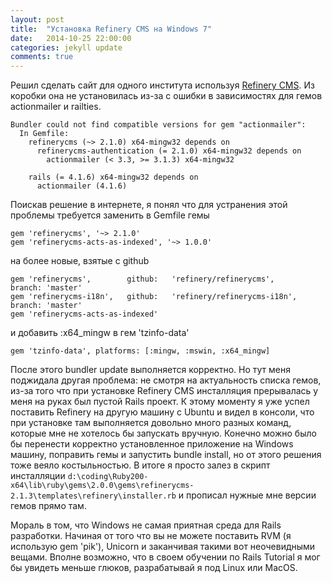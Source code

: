 ```yaml
---
layout: post
title:  "Установка Refinery CMS на Windows 7"
date:   2014-10-25 22:00:00
categories: jekyll update
comments: true
---
```


Решил сделать сайт для одного института используя [Refinery CMS][refinery]. Из коробки она не установилась из-за с ошибки в зависимостях для гемов actionmailer и railties.

	Bundler could not find compatible versions for gem "actionmailer":
	  In Gemfile:
	    refinerycms (~> 2.1.0) x64-mingw32 depends on
	      refinerycms-authentication (= 2.1.0) x64-mingw32 depends on
	        actionmailer (< 3.3, >= 3.1.3) x64-mingw32

	    rails (= 4.1.6) x64-mingw32 depends on
	      actionmailer (4.1.6)

Поискав решение в интернете, я понял что для устранения этой проблемы требуется заменить в Gemfile гемы

	gem 'refinerycms', '~> 2.1.0'
	gem 'refinerycms-acts-as-indexed', '~> 1.0.0'

на более новые, взятые с github

	gem 'refinerycms',        github:   'refinery/refinerycms',       branch: 'master'
	gem 'refinerycms-i18n',   github:   'refinery/refinerycms-i18n',  branch: 'master'
	gem 'refinerycms-acts-as-indexed'

и добавить :x64_mingw в гем 'tzinfo-data'

	gem 'tzinfo-data', platforms: [:mingw, :mswin, :x64_mingw]


После этого bundler update выполняется корректно. Но тут меня поджидала другая проблема: не смотря на актуальность списка гемов, из-за того что при установке Refinery CMS инсталляция прерывалась у меня на руках был пустой Rails проект. К этому моменту я уже успел поставить Refinery на другую машину с Ubuntu и видел в консоли, что при установке там выполняется довольно много разных команд, которые мне не хотелось бы запускать вручную. Конечно можно было бы перенести корректно установленное приложение на Windows машину, поправить гемы и запустить bundle install, но от этого решения тоже веяло костыльностью. В итоге я просто залез в скрипт инсталляции <code>d:\coding\Ruby200-x64\lib\ruby\gems\2.0.0\gems\refinerycms-2.1.3\templates\refinery\installer.rb</code> и прописал нужные мне версии гемов прямо там.

Мораль в том, что Windows не самая приятная среда для Rails разработки. Начиная от того что вы не можете поставить RVM (я использую gem 'pik'), Unicorn и заканчивая такими вот неочевидными вещами. Вполне возможно, что в своем обучении по Rails Tutorial я мог бы увидеть меньше глюков, разрабатывай я под Linux или MacOS.

[refinery]: http://refinerycms.com/